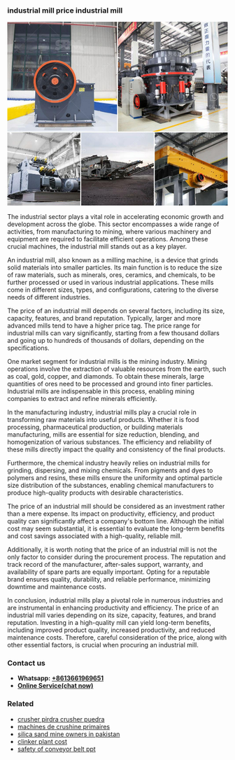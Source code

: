 <h3>industrial mill price industrial mill</h3><img src='1708408224.jpg' alt=''><p>The industrial sector plays a vital role in accelerating economic growth and development across the globe. This sector encompasses a wide range of activities, from manufacturing to mining, where various machinery and equipment are required to facilitate efficient operations. Among these crucial machines, the industrial mill stands out as a key player.</p><p>An industrial mill, also known as a milling machine, is a device that grinds solid materials into smaller particles. Its main function is to reduce the size of raw materials, such as minerals, ores, ceramics, and chemicals, to be further processed or used in various industrial applications. These mills come in different sizes, types, and configurations, catering to the diverse needs of different industries.</p><p>The price of an industrial mill depends on several factors, including its size, capacity, features, and brand reputation. Typically, larger and more advanced mills tend to have a higher price tag. The price range for industrial mills can vary significantly, starting from a few thousand dollars and going up to hundreds of thousands of dollars, depending on the specifications.</p><p>One market segment for industrial mills is the mining industry. Mining operations involve the extraction of valuable resources from the earth, such as coal, gold, copper, and diamonds. To obtain these minerals, large quantities of ores need to be processed and ground into finer particles. Industrial mills are indispensable in this process, enabling mining companies to extract and refine minerals efficiently.</p><p>In the manufacturing industry, industrial mills play a crucial role in transforming raw materials into useful products. Whether it is food processing, pharmaceutical production, or building materials manufacturing, mills are essential for size reduction, blending, and homogenization of various substances. The efficiency and reliability of these mills directly impact the quality and consistency of the final products.</p><p>Furthermore, the chemical industry heavily relies on industrial mills for grinding, dispersing, and mixing chemicals. From pigments and dyes to polymers and resins, these mills ensure the uniformity and optimal particle size distribution of the substances, enabling chemical manufacturers to produce high-quality products with desirable characteristics.</p><p>The price of an industrial mill should be considered as an investment rather than a mere expense. Its impact on productivity, efficiency, and product quality can significantly affect a company's bottom line. Although the initial cost may seem substantial, it is essential to evaluate the long-term benefits and cost savings associated with a high-quality, reliable mill.</p><p>Additionally, it is worth noting that the price of an industrial mill is not the only factor to consider during the procurement process. The reputation and track record of the manufacturer, after-sales support, warranty, and availability of spare parts are equally important. Opting for a reputable brand ensures quality, durability, and reliable performance, minimizing downtime and maintenance costs.</p><p>In conclusion, industrial mills play a pivotal role in numerous industries and are instrumental in enhancing productivity and efficiency. The price of an industrial mill varies depending on its size, capacity, features, and brand reputation. Investing in a high-quality mill can yield long-term benefits, including improved product quality, increased productivity, and reduced maintenance costs. Therefore, careful consideration of the price, along with other essential factors, is crucial when procuring an industrial mill.</p><h3>Contact us</h3><ul><li><strong>Whatsapp:&nbsp;<a href="https://wa.me/8613661969651">+8613661969651</a></strong></li><li><a href="https://swt.shibang-china.com/?git&amp;zhl&amp;industrial mill price industrial mill"><strong>Online Service(chat now)</strong></a></li></ul><h3>Related</h3><ul><li><a href='crusher pirdra crusher puedra.md'>crusher pirdra crusher puedra</a></li><li><a href='machines de crushine primaires.md'>machines de crushine primaires</a></li><li><a href='silica sand mine owners in pakistan.md'>silica sand mine owners in pakistan</a></li><li><a href='clinker plant cost.md'>clinker plant cost</a></li><li><a href='safety of conveyor belt ppt.md'>safety of conveyor belt ppt</a></li></ul>